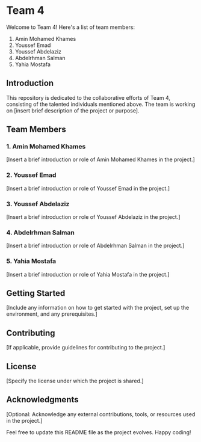 # Team 4

Welcome to Team 4! Here's a list of team members:

1. Amin Mohamed Khames
2. Youssef Emad
3. Youssef Abdelaziz
4. Abdelrhman Salman
5. Yahia Mostafa

## Introduction

This repository is dedicated to the collaborative efforts of Team 4, consisting of the talented individuals mentioned above. The team is working on [insert brief description of the project or purpose].

## Team Members

### 1. Amin Mohamed Khames

[Insert a brief introduction or role of Amin Mohamed Khames in the project.]

### 2. Youssef Emad

[Insert a brief introduction or role of Youssef Emad in the project.]

### 3. Youssef Abdelaziz

[Insert a brief introduction or role of Youssef Abdelaziz in the project.]

### 4. Abdelrhman Salman

[Insert a brief introduction or role of Abdelrhman Salman in the project.]

### 5. Yahia Mostafa

[Insert a brief introduction or role of Yahia Mostafa in the project.]

## Getting Started

[Include any information on how to get started with the project, set up the environment, and any prerequisites.]

## Contributing

[If applicable, provide guidelines for contributing to the project.]

## License

[Specify the license under which the project is shared.]

## Acknowledgments

[Optional: Acknowledge any external contributions, tools, or resources used in the project.]

Feel free to update this README file as the project evolves. Happy coding!
